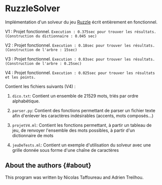 # RuzzleSolver

Implémentation d'un solveur du jeu [Ruzzle](https://fr.wikipedia.org/wiki/Ruzzle) écrit entièrement en fonctionnel. 

V1 : Projet fonctionnel.
`Execution : 0.375sec pour trouver les résultats.(Construction du dictionnaire : 0.045 sec)`

V2 : Projet fonctionnel.
`Execution : 0.18sec pour trouver les résultats. (Construction de l'arbre : 15sec)`
      
V3 : Projet fonctionnel. 
`Execution : 0.03sec pour trouver les résultats. (Construction de l'arbre : 0.25sec)`

V4 : Projet fonctionnel. 
`Execution : 0.025sec pour trouver les résultats et les points.`

Contient les fichiers suivants (V4) :

1. `dico.txt`: Contient un ensemble de 21529 mots, triés par ordre alphabétique.

2. `parser.py`: Contient des fonctions permettant de parser un fichier texte afin d'enlever les caractères indésirables (accents, mots composés...)

3. `projetV4.ml`: Contient les fonctions permettant, à partir un tableau de jeu, de renvoyer l'ensemble des mots possibles, à partir d'un dictionnaire de mots

3. `jeuDeTests.ml`: Contient un exemple d'utilisation du solveur avec une grille donnée sous forme d'une chaîne de caractères


About the authors                                                  {#about}
-----------------

This program was written by Nicolas Taffoureau and Adrien Treilhou.
